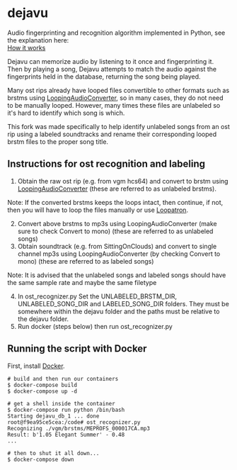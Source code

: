 dejavu
==========

Audio fingerprinting and recognition algorithm implemented in Python, see the explanation here:  
[How it works](http://willdrevo.com/fingerprinting-and-audio-recognition-with-python/)

Dejavu can memorize audio by listening to it once and fingerprinting it. Then by playing a song, Dejavu attempts to match the audio against the fingerprints held in the database, returning the song being played. 

Many ost rips already have looped files convertible to other formats such as brstms using [LoopingAudioConverter](https://github.com/libertyernie/LoopingAudioConverter), so in many cases, they do not need to be manually looped. However, many times these files are unlabeled so it's hard to identify which song is which.

This fork was made specifically to help identify unlabeled songs from an ost rip using a labeled soundtracks and rename their corresponding looped brstm files to the proper song title. 

## Instructions for ost recognition and labeling
1. Obtain the raw ost rip (e.g. from vgm hcs64) and convert to brstm using [LoopingAudioConverter](https://github.com/libertyernie/LoopingAudioConverter) (these are referred to as unlabeled brstms).

Note: If the converted brstms keeps the loops intact, then continue, if not, then you will have to loop the files manually or use [Loopatron](https://github.com/ilazoja/Loopatron).

2. Convert above brstms to mp3s using LoopingAudioConverter (make sure to check Convert to mono) (these are referred to as unlabeled songs)
3. Obtain soundtrack (e.g. from SittingOnClouds) and convert to single channel mp3s using LoopingAudioConverter (by checking Convert to mono) (these are referred to as labeled songs)

Note: It is advised that the unlabeled songs and labeled songs should have the same sample rate and maybe the same filetype

4. In ost_recognizer.py Set the UNLABELED_BRSTM_DIR, UNLABELED_SONG_DIR and LABELED_SONG_DIR folders. They must be somewhere within the dejavu folder and the paths must be relative to the dejavu folder.
5. Run docker (steps below) then run ost_recognizer.py

## Running the script with Docker

First, install [Docker](https://docs.docker.com/get-docker/).

```shell
# build and then run our containers
$ docker-compose build
$ docker-compose up -d

# get a shell inside the container
$ docker-compose run python /bin/bash
Starting dejavu_db_1 ... done
root@f9ea95ce5cea:/code# ost_recognizer.py 
Recognizing ./vgm/brstms/MEPROFS_000017CA.mp3
Result: b'1.05 Elegant Summer' - 0.48
...

# then to shut it all down...
$ docker-compose down
```

